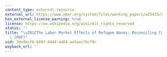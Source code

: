 ```yaml
---
content_type: external-resource
external_url: https://www.nber.org/system/files/working_papers/w23433/w23433.pdf
has_external_license_warning: true
license: https://en.wikipedia.org/wiki/All_rights_reserved
status: ''
title: "\u201CThe Labor Market Effects of Refugee Waves: Reconciling Conflicting Results.\u201D\
  \ (PDF)"
uid: 30e9bcf6-609f-4d44-ad64-ae5aac70cf9c
wayback_url: ''
---
```

